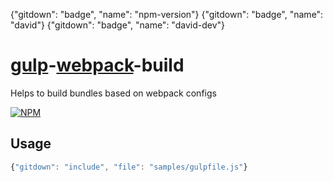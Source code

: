 {"gitdown": "badge", "name": "npm-version"}
{"gitdown": "badge", "name": "david"}
{"gitdown": "badge", "name": "david-dev"}

[gulp](https://github.com/gulpjs/gulp)-[webpack](https://github.com/webpack/webpack)-build
==========================================================================================

Helps to build bundles based on webpack configs

[![NPM](https://nodei.co/npm/gulp-webpack-build.png?downloads=true&stars=true)](https://nodei.co/npm/gulp-webpack-build/)

## Usage

``` javascript
{"gitdown": "include", "file": "samples/gulpfile.js"}
```